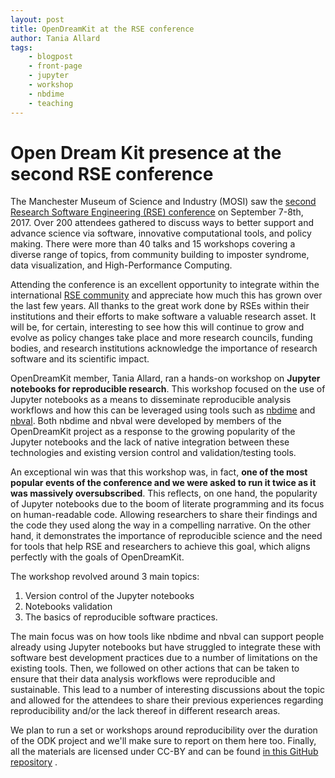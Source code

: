 ```yaml
---
layout: post
title: OpenDreamKit at the RSE conference
author: Tania Allard
tags:
    - blogpost
    - front-page
    - jupyter
    - workshop
    - nbdime
    - teaching
---
```

# Open Dream Kit presence at the second RSE conference

The Manchester Museum of Science and Industry (MOSI) saw the [second Research
Software Engineering (RSE) conference](http://rse.shef.ac.uk/blog/a-successful-2nd-rse-conference/) on September 7-8th, 2017.
Over 200 attendees gathered to discuss ways to better support and advance science via software, innovative computational tools, and policy making.
There were more than 40 talks and 15 workshops covering a diverse range of topics, from community building to imposter syndrome, data visualization, and High-Performance Computing.

Attending the conference is an excellent opportunity to integrate within the international [RSE
community](http://rse.ac.uk/) and appreciate how much this has grown over the last few years.
All thanks to the great work done by RSEs within their institutions and their efforts
to make software a valuable research asset.
It will be, for certain, interesting to see how this will continue to grow and
evolve as policy changes take place and more research councils, funding bodies,
and research institutions acknowledge the importance of research software and
its scientific impact.

OpenDreamKit member, Tania Allard, ran a hands-on workshop on **Jupyter notebooks
for reproducible research**. This workshop focused on the use of Jupyter notebooks
as a means to disseminate reproducible analysis workflows and how this can be
leveraged using tools
such as [nbdime](https://github.com/jupyter/nbdime) and [nbval](https://github.com/computationalmodelling/nbval). Both nbdime and nbval
were developed by members of the OpenDreamKit project as a response to the
growing popularity of the Jupyter notebooks and the lack of native integration
between these technologies and existing version control and validation/testing tools.

An exceptional win was that this workshop was, in fact, **one of the most popular
events of the conference and we were asked to run it twice as it was massively
oversubscribed**.
This reflects, on one hand, the popularity of Jupyter notebooks due to the boom of
literate programming and its focus on human-readable code. Allowing
researchers to share their findings and the code they used along the way in a
compelling narrative. On the other hand, it demonstrates the importance of
reproducible science and the need for tools that help RSE and researchers to
achieve this goal, which aligns perfectly with the goals of OpenDreamKit.

The workshop revolved around 3 main topics:
1. Version control of the Jupyter notebooks
2. Notebooks validation
3. The basics of reproducible software practices.

The main focus was on how tools like nbdime and nbval can support people already using
Jupyter notebooks but have struggled to integrate these with software best development
practices due to a number of limitations on the existing tools. Then, we followed on
other actions that can be taken to ensure that their data analysis workflows were
reproducible and sustainable.
This lead to a number of interesting discussions about the topic and allowed for
the attendees to share their previous experiences regarding reproducibility and/or the lack
thereof in different research areas.

We plan to run a set or workshops around reproducibility over the duration of the
ODK project and we'll make sure to report on them here too. Finally, all the materials are licensed under
CC-BY and can be found [in this GitHub repository](https://github.com/trallard/JNB_reproducible) .
